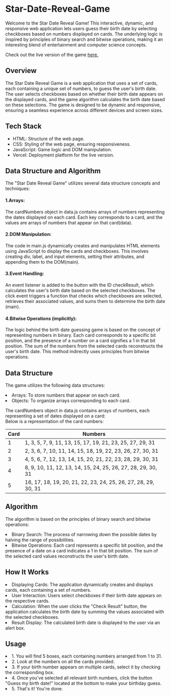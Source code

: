 ﻿# Star-Date-Reveal-Game

Welcome to the Star Date Reveal Game! This interactive, dynamic, and responsive web application lets users guess their birth date by selecting checkboxes based on numbers displayed on cards. The underlying logic is inspired by principles of binary search and bitwise operations, making it an interesting blend of entertainment and computer science concepts.

Check out the live version of the game <a href="https://star-date-reveal-game-divyanshu-rs.vercel.app/">here.</a>

## Overview
The Star Date Reveal Game is a web application that uses a set of cards, each containing a unique set of numbers, to guess the user's birth date. The user selects checkboxes based on whether their birth date appears on the displayed cards, and the game algorithm calculates the birth date based on these selections. The game is designed to be dynamic and responsive, ensuring a seamless experience across different devices and screen sizes.

## Tech Stack
<ul>
<li>HTML: Structure of the web page.</li>
<li>CSS: Styling of the web page, ensuring responsiveness.</li>
<li>JavaScript: Game logic and DOM manipulation.</li>
<li>Vercel: Deployment platform for the live version.</li>
</ul>

## Data Structure and Algorithm 
The "Star Date Reveal Game" utilizes several data structure concepts and techniques:

#### 1.Arrays:
The cardNumbers object in data.js contains arrays of numbers representing the dates displayed on each card. Each key corresponds to a card, and the values are arrays of numbers that appear on that card​(data)​.

#### 2.DOM Manipulation:
The code in main.js dynamically creates and manipulates HTML elements using JavaScript to display the cards and checkboxes. This involves creating div, label, and input elements, setting their attributes, and appending them to the DOM​(main)​.

#### 3.Event Handling:
An event listener is added to the button with the ID checkResult, which calculates the user's birth date based on the selected checkboxes. The click event triggers a function that checks which checkboxes are selected, retrieves their associated values, and sums them to determine the birth date​(main)​.

#### 4.Bitwise Operations (implicitly):
The logic behind the birth date guessing game is based on the concept of representing numbers in binary. Each card corresponds to a specific bit position, and the presence of a number on a card signifies a 1 in that bit position. The sum of the numbers from the selected cards reconstructs the user's birth date. This method indirectly uses principles from bitwise operations.

## Data Structure
The game utilizes the following data structures:

<li>Arrays: To store numbers that appear on each card.</li>
<li>Objects: To organize arrays corresponding to each card.</li>

The cardNumbers object in data.js contains arrays of numbers, each representing a set of dates displayed on a card:
<br>
Below is a representation of the card numbers:

| Card | Numbers                                                   |
|------|-----------------------------------------------------------|
| 1    | 1, 3, 5, 7, 9, 11, 13, 15, 17, 19, 21, 23, 25, 27, 29, 31 |
| 2    | 2, 3, 6, 7, 10, 11, 14, 15, 18, 19, 22, 23, 26, 27, 30, 31 |
| 3    | 4, 5, 6, 7, 12, 13, 14, 15, 20, 21, 22, 23, 28, 29, 30, 31 |
| 4    | 8, 9, 10, 11, 12, 13, 14, 15, 24, 25, 26, 27, 28, 29, 30, 31 |
| 5    | 16, 17, 18, 19, 20, 21, 22, 23, 24, 25, 26, 27, 28, 29, 30, 31 |<br>


## Algorithm
The algorithm is based on the principles of binary search and bitwise operations:

<li>Binary Search: The process of narrowing down the possible dates by halving the range of possibilities.</li>
<li>Bitwise Operations: Each card represents a specific bit position, and the presence of a date on a card indicates a 1 in that bit position. The sum of the selected card values reconstructs the user's birth date.</li>

## How It Works
<li>Displaying Cards: The application dynamically creates and displays cards, each containing a set of numbers.</li>
<li>User Interaction: Users select checkboxes if their birth date appears on the respective cards.</li>
<li>Calculation: When the user clicks the "Check Result" button, the application calculates the birth date by summing the values associated with the selected checkboxes.</li>
<li>Result Display: The calculated birth date is displayed to the user via an alert box.</li>

## Usage 
<li>1. You will find 5 boxes, each containing numbers arranged from 1 to 31.
        </li>
        <li>2. Look at the numbers on all the cards provided.</li>
        <li>
            3. If your birth number appears on multiple cards, select it by checking the corresponding box.
        </li>
        <li>
            4. Once you've selected all relevant birth numbers, click the button "Guess my birth date!" located at the bottom to make your birthday guess.
        </li>
        <li>5. That's it! You're done.</li>

        

